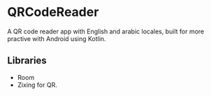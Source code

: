 # QRCodeReader
A QR code reader app with English and arabic locales, built for more practive with Android using Kotlin.
## Libraries
* Room
* Zixing for QR.
